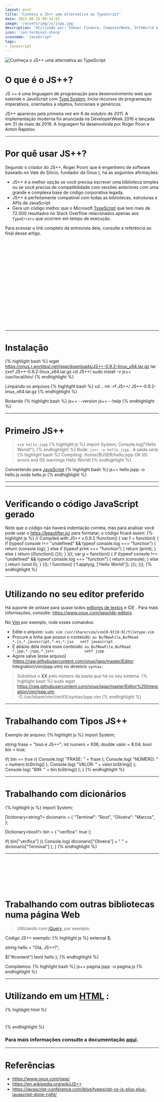 ```yaml
---
layout: post
title: "Conheça o JS++ uma alternativa ao TypeScript"
date: 2021-08-16 08:14:03
image: '/assets/img/js/jspp.jpg'
description: 'Utilizado por: Yahoo! Finance, ComputerWeek, InfoWorld e SDTimes.'
icon: 'ion:terminal-sharp'
iconname: 'JavaScript'
tags:
- javascript
---
```


![Conheça o JS++ uma alternativa ao TypeScript](/assets/img/js/jspp.jpg)

# O que é o JS++?
JS ++ é uma linguagem de programação para desenvolvimento web que estende o JavaScript com [Type System](https://en.wikipedia.org/wiki/Type_system). Inclui recursos de programação imperativos, orientados a objetos, funcionais e genéricos.

JS++ apareceu pela primeira vez em 8 de outubro de 2011. A implementação moderna foi anunciada na DeveloperWeek 2016 e lançada em 31 de maio de 2016. A linguagem foi desenvolvida por Roger Poon e Anton Rapetov.

---

# Por quê usar JS++?
Segundo o criador do JS++, Roger Poon( que é engenheiro de software baseado no Vale do Silício, fundador da Onux ), há as seguintes afirmações:
+ JS++ é a melhor opção se você precisa escrever uma biblioteca simples ou se você precisa de compatibilidade com versões anteriores com uma grande e complexa base de código corporativa legada.
+ JS++ é perfeitamente compatível com todas as bibliotecas, estruturas e APIs de JavaScript
+ Gera um código melhor que o Microsoft [TypeScript](https://terminalroot.com.br/2021/05/converta-facilmente-seus-script-em-typescript-para-lua.html) que tem mais de 72.000 resultados no Stack Overflow relacionados apenas aos `TypeErrors` que ocorrem em tempo de execução.

Para acessar o link completo da entrevista dele, consulte a referência ao final desse artigo.


<!-- QUADRADO -->
<script async src="//pagead2.googlesyndication.com/pagead/js/adsbygoogle.js"></script>
<ins class="adsbygoogle"
style="display:inline-block;width:336px;height:280px"
data-ad-client="ca-pub-2838251107855362"
data-ad-slot="5351066970"></ins>
<script>
(adsbygoogle = window.adsbygoogle || []).push({});
</script>

---

# Instalação
{% highlight bash %}
wget https://onux.r.worldssl.net/jspp/downloads/JS++-0.9.2-linux_x64.tar.gz
tar zxvf JS++-0.9.2-linux_x64.tar.gz
cd JS++/
sudo install -v js++ /usr/local/bin/
{% endhighlight %}

Limpando os arquivos
{% highlight bash %}
cd ..
rm -rf JS++/ JS++-0.9.2-linux_x64.tar.gz
{% endhighlight %}

Rodando
{% highlight bash %}
js++ --version
js++ --help
{% endhighlight %}

---

# Primeiro JS++
> `vim hello.jspp`
{% highlight js %}
import System;
Console.log("Hello World!");
{% endhighlight %}
Rode: `js++ -e hello.jspp` . A saída será:
{% highlight bash %}
Compiling: /home/$USER/hello.jspp
OK  (0) errors and (0) warnings
Hello World!
{% endhighlight %}

Convertendo para [JavaScript](https://terminalroot.com.br/tags#javascript)
{% highlight bash %}
js++ hello.jspp -o hello.js
node hello.js
{% endhighlight %}

---


<!-- RETANGULO LARGO 2 -->
<script async src="//pagead2.googlesyndication.com/pagead/js/adsbygoogle.js"></script>
<ins class="adsbygoogle"
style="display:block; text-align:center;"
data-ad-layout="in-article"
data-ad-format="fluid"
data-ad-client="ca-pub-2838251107855362"
data-ad-slot="8549252987"></ins>
<script>
(adsbygoogle = window.adsbygoogle || []).push({});
</script>

---

# Verificando o código JavaScript gerado
Note que o código não haverá indentação correta, mas para analisar você pode usar o <https://beautifier.io/> para formatar, o código ficará assim:
{% highlight js %}
// Compiled with JS++ v.0.9.2
!function() {
    var f = function() {
        if (typeof console !== "undefined" && typeof console.log === "function") {
            return (console.log);
        } else if (typeof print === "function") {
            return (print);
        } else {
            return ((function() {}));
        }
    }();
    var g = function() {
        if (typeof console !== "undefined" && typeof console.log === "function") {
            return (console);
        } else {
            return (void 0);
        }
    }();
    ! function() {
        f.apply(g, ['Hello World!']);
    }();
}();
{% endhighlight %}

---

# Utilizando no seu editor preferido
Há suporte de sintaxe para quase todos [editores de textos](https://terminalroot.com.br/2019/11/top-10-melhores-editores-de-codigo-para-linux.html) e IDE . Para mais informações, consulte: <https://www.onux.com/jspp/ide-editors>

No [Vim](https://terminalroot.com.br/vim) por exemplo, rode esses comandos:

+ Edite o arquivo: `sudo vim /usr/share/vim/vim[0-9][0-9]/filetype.vim`
+ Procure a linha que possui o conteúdo: `au BufNewFile,BufRead *.js,*.javascript,*.es,*.jsx   setf javascript`
+ E abaixo dela insira esse conteúdo: `au BufNewFile,BufRead *.jpp,*.jspp,*.js++              setf jspp`
+ Agora salve [esse arquivo](https://raw.githubusercontent.com/onux/jspp/master/Editor Integration/vim/jspp.vim) no diretório `syntax`:
> Substitua o **XX** pelo número da pasta que há no seu sistema.
{% highlight bash %}
sudo wget https://raw.githubusercontent.com/onux/jspp/master/Editor%20Integration/vim/jspp.vim \
-O /usr/share/vim/vimXX/syntax/jspp.vim
{% endhighlight %}

---

# Trabalhando com Tipos JS++
Exemplo de arquivo:
{% highlight js %}
import System;
     
string frase = "Isso é JS++";
int numero = 936;
double valor = 8.04;
bool bin = true;

if( bin == true ){
  Console.log( "FRASE: " + frase );
  Console.log( "NÚMERO: " + numero.toString() );
  Console.log( "VALOR: " + valor.toString() );
  Console.log( "BIN: " + bin.toString() );
}
{% endhighlight %}

---

# Trabalhando com dicionários
{% highlight js %}
import System;
 
Dictionary<string?> dicionario = {
    "Terminal": "Root",
    "Oliveira": "Marcos",
};

Dictionary<bool?> bin = {
  "verifica": true
};
  
if( bin["verifica"] ){
  Console.log( dicionario["Oliveira"] + " " + dicionario["Terminal"] );
}
{% endhighlight %}

---

<!-- MINI ANÚNCIO -->
<script async src="//pagead2.googlesyndication.com/pagead/js/adsbygoogle.js"></script>
<!-- Games Root -->
<ins class="adsbygoogle"
style="display:inline-block;width:730px;height:95px"
data-ad-client="ca-pub-2838251107855362"
data-ad-slot="5351066970"></ins>
<script>
(adsbygoogle = window.adsbygoogle || []).push({});
</script>

# Trabalhando com outras bibliotecas numa página Web
> Utilizando com [jQuery](https://terminalroot.com.br/tags#jquery), por exemplo.

Código JS++ exemplo:
{% highlight js %}
external $;

string hello = "Olá, JS++!";

$("#content").text( hello );
{% endhighlight %}

Compilamos:
{% highlight bash %}
js++ pagina.jspp -o pagina.js
{% endhighlight %}

---

# Utilizando em um [HTML](https://terminalroot.com.br/tags#html) :
{% highlight html %}
<!DOCTYPE html>
<html lang="pt-br">
<head>
  <meta charset="utf-8">
  <title>Olá, JS++!</title>
</head>
<body>
  <h1 id="content"></h1>
  <script src="http://code.jquery.com/jquery-1.12.4.min.js"></script>
  <script src="pagina.js"></script>
</body>
</html>
{% endhighlight %}

### Para mais informações consulte a documentação [aqui](https://www.onux.com/jspp/tutorial/hello-world#hello_world_explained).


---

# Referências
+ <https://www.onux.com/jspp/>
+ <https://en.wikipedia.org/wiki/JS++>
+ <https://javascript-conference.com/blog/typescipt-vs-js-plus-plus-javascript-done-right/>

